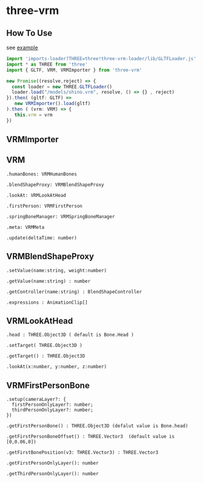 # three-vrm

## How To Use

see [example](./example)

```typescript
import 'imports-loader?THREE=three!three-vrm-loader/lib/GLTFLoader.js';
import * as THREE from 'three'
import { GLTF, VRM, VRMImporter } from 'three-vrm'

new Promise((resolve,reject) => {
  const loader = new THREE.GLTFLoader()
  loader.load("/models/shino.vrm", resolve, () => {} , reject)
}).then( (gltf: GLTF) =>
   new VRMImporter().load(gltf)
).then ( (vrm: VRM) => {
   this.vrm = vrm
})
```

## VRMImporter

## VRM

```
.humanBones: VRMHumanBones
```

```
.blendShapeProxy: VRMBlendShapeProxy
```

```
.lookAt: VRMLookAtHead
```

```
.firstPerson: VRMFirstPerson
```

```
.springBoneManager: VRMSpringBoneManager
```

```
.meta: VRMMeta
```

```
.update(deltaTime: number)
```

## VRMBlendShapeProxy 

```
.setValue(name:string, weight:number)
```

```
.getValue(name:string) : number
```

```
.getController(name:string) : BlendShapeController
```

```
.expressions : AnimationClip[]
```

## VRMLookAtHead

```
.head : THREE.Object3D ( default is Bone.Head )
```

```
.setTarget( THREE.Object3D )
```

```
.getTarget() : THREE.Object3D
```

```
.lookAt(x:number, y:number, z:number)
```

## VRMFirstPersonBone 

```
.setup(cameraLayer?: {
  firstPersonOnlyLayer?: number;
  thirdPersonOnlyLayer?: number;
}) 
```

```
.getFirstPersonBone() : THREE.Object3D (defalut value is Bone.head)
```

```
.getFirstPersonBoneOffset() : THREE.Vector3  (default value is [0,0.06,0])
```

```
.getFirstBonePosition(v3: THREE.Vector3) : THREE.Vector3
```

```
.getFirstPersonOnlyLayer(): number
```

```
.getThirdPersonOnlyLayer(): number
```

